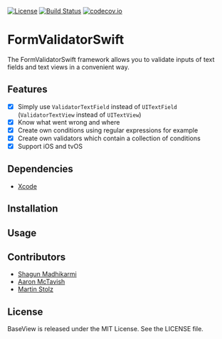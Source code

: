 [![License](https://img.shields.io/badge/license-MIT-green.svg?style=flat)](https://github.com/ustwo/formvalidator-swift/blob/master/LICENSE)
[![Build Status](https://travis-ci.org/ustwo/formvalidator-swift.svg?branch=master)](https://travis-ci.org/ustwo/formvalidator-swift)
[![codecov.io](https://codecov.io/github/ustwo/formvalidator-swift/coverage.svg?branch=master)](https://codecov.io/github/ustwo/formvalidator-swift?branch=master)

# FormValidatorSwift

The FormValidatorSwift framework allows you to validate inputs of text fields and text views in a convenient way.

## Features

- [x] Simply use `ValidatorTextField` instead of `UITextField` (`ValidatorTextView` instead of `UITextView`)
- [x] Know what went wrong and where
- [x] Create own conditions using regular expressions for example
- [x] Create own validators which contain a collection of conditions
- [x] Support iOS and tvOS

## Dependencies

* [Xcode](https://itunes.apple.com/gb/app/xcode/id497799835?mt=12#)

## Installation

## Usage

## Contributors

* [Shagun Madhikarmi](mailto:shagun@ustwo.com)
* [Aaron McTavish](mailto:aamct@ustwo.com)
* [Martin Stolz](mailto:martin@ustwo.com)

## License

BaseView is released under the MIT License. See the LICENSE file.
